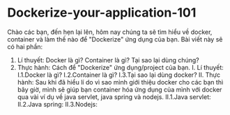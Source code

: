 # Dockerize-your-application-101
Chào các bạn, đến hẹn lại lên, hôm nay chúng ta sẽ tìm hiểu về docker, container và làm thế nào để "Dockerize" ứng dụng của bạn. Bài viết này sẽ có hai phần:
1. Lí thuyết: Docker là gì? Container là gì? Tại sao lại dùng chúng?
2. Thực hành: Cách để "Dockerize" ứng dụng/project của bạn.
I. Lí thuyết: 
  I.1.Docker là gì?
  I.2.Container là gì?
  I.3.Tại sao lại dùng docker?
II. Thực hành:
Sau khi đã hiểu lí do vì sao mình giới thiệu docker cho các bạn thì bây giờ, mình sẽ giúp bạn container hóa ứng dụng của mình với docker qua vài ví dụ về java servlet, java spring và nodejs.
  II.1.Java servlet:
  II.2.Java spring:
  II.3.Nodejs:
